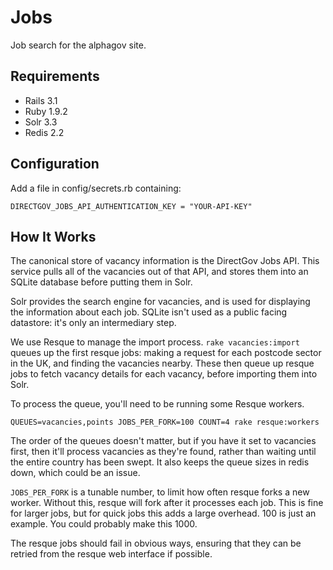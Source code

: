 Jobs
==

Job search for the alphagov site.

Requirements
--

* Rails 3.1
* Ruby 1.9.2
* Solr 3.3
* Redis 2.2

Configuration
--

Add a file in config/secrets.rb containing:

    DIRECTGOV_JOBS_API_AUTHENTICATION_KEY = "YOUR-API-KEY"

How It Works
--

The canonical store of vacancy information is the DirectGov Jobs API. This service pulls all of the vacancies out of that API, and stores them into an SQLite database before putting them in Solr.

Solr provides the search engine for vacancies, and is used for displaying the information about each job. SQLite isn't used as a public facing datastore: it's only an intermediary step.

We use Resque to manage the import process. `rake vacancies:import` queues up the first resque jobs: making a request for each postcode sector in the UK, and finding the vacancies nearby. These then queue up resque jobs to fetch vacancy details for each vacancy, before importing them into Solr.

To process the queue, you'll need to be running some Resque workers.

    QUEUES=vacancies,points JOBS_PER_FORK=100 COUNT=4 rake resque:workers

The order of the queues doesn't matter, but if you have it set to vacancies first, then it'll process vacancies as they're found, rather than waiting until the entire country has been swept. It also keeps the queue sizes in redis down, which could be an issue.

`JOBS_PER_FORK` is a tunable number, to limit how often resque forks a new worker. Without this, resque will fork after it processes each job. This is fine for larger jobs, but for quick jobs this adds a large overhead. 100 is just an example. You could probably make this 1000.

The resque jobs should fail in obvious ways, ensuring that they can be retried from the resque web interface if possible.